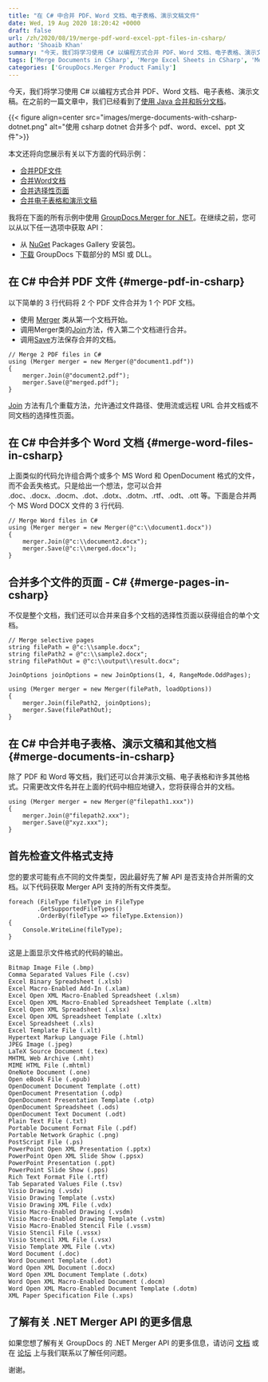 ```yaml
---
title: "在 C# 中合并 PDF、Word 文档、电子表格、演示文稿文件"
date: Wed, 19 Aug 2020 18:20:42 +0000
draft: false
url: /zh/2020/08/19/merge-pdf-word-excel-ppt-files-in-csharp/
author: 'Shoaib Khan'
summary: "今天，我们将学习使用 C# 以编程方式合并 PDF、Word 文档、电子表格、演示文稿。在之前的一篇文章中，我们已经看到了[使用 Java 合并和拆分文档][1]。"
tags: ['Merge Documents in CSharp', 'Merge Excel Sheets in CSharp', 'Merge PDF Files in CSharp', 'Merge PPT PPTX in CSharp', 'Merge Word Docs in CSharp']
categories: ['GroupDocs.Merger Product Family']
---
```


今天，我们将学习使用 C# 以编程方式合并 PDF、Word 文档、电子表格、演示文稿。在之前的一篇文章中，我们已经看到了[使用 Java 合并和拆分文档][2]。



{{< figure align=center src="images/merge-documents-with-csharp-dotnet.png" alt="使用 csharp dotnet 合并多个 pdf、word、excel、ppt 文件">}}


本文还将向您展示有关以下方面的代码示例：

* [合并PDF文件][3]
* [合并Word文档][4]
* [合并选择性页面][5]
* [合并电子表格和演示文稿][6]

我将在下面的所有示例中使用 [GroupDocs.Merger for .NET][7]。在继续之前，您可以从以下任一选项中获取 API：

* 从 [NuGet][8] Packages Gallery 安装包。
* [下载][9] GroupDocs 下载部分的 MSI 或 DLL。

## 在 C# 中合并 PDF 文件 {#merge-pdf-in-csharp}

以下简单的 3 行代码将 2 个 PDF 文件合并为 1 个 PDF 文档。

* 使用 [Merger][10] 类从第一个文档开始。
* 调用Merger类的[Join][11]方法，传入第二个文档进行合并。
* 调用[Save][12]方法保存合并的文档。

```
// Merge 2 PDF files in C#
using (Merger merger = new Merger(@"document1.pdf"))
{
    merger.Join(@"document2.pdf");
    merger.Save(@"merged.pdf");
}
```

[Join][13] 方法有几个重载方法，允许通过文件路径、使用流或远程 URL 合并文档或不同文档的选择性页面。

## 在 C# 中合并多个 Word 文档 {#merge-word-files-in-csharp}

上面类似的代码允许组合两个或多个 MS Word 和 OpenDocument 格式的文件，而不会丢失格式。只是给出一个想法，您可以合并 .doc、.docx、.docm、.dot、.dotx、.dotm、.rtf、.odt、.ott 等。下面是合并两个 MS Word DOCX 文件的 3 行代码.

```
// Merge Word files in C#
using (Merger merger = new Merger(@"c:\\document1.docx"))
{
    merger.Join(@"c:\\document2.docx");
    merger.Save(@"c:\\merged.docx");
}
```

## 合并多个文件的页面 - C# {#merge-pages-in-csharp}

不仅是整个文档，我们还可以合并来自多个文档的选择性页面以获得组合的单个文档。

```
// Merge selective pages
string filePath = @"c:\\sample.docx";
string filePath2 = @"c:\\sample2.docx";
string filePathOut = @"c:\\output\\result.docx";

JoinOptions joinOptions = new JoinOptions(1, 4, RangeMode.OddPages);

using (Merger merger = new Merger(filePath, loadOptions))
{
    merger.Join(filePath2, joinOptions);
    merger.Save(filePathOut);
}
```

## 在 C# 中合并电子表格、演示文稿和其他文档 {#merge-documents-in-csharp}

除了 PDF 和 Word 等文档，我们还可以合并演示文稿、电子表格和许多其他格式。只需更改文件名并在上面的代码中相应地键入，您将获得合并的文档。

```
using (Merger merger = new Merger(@"filepath1.xxx"))
{
    merger.Join(@"filepath2.xxx");
    merger.Save(@"xyz.xxx");
}
```

## 首先检查文件格式支持

您的要求可能有点不同的文件类型，因此最好先了解 API 是否支持合并所需的文档。以下代码获取 Merger API 支持的所有文件类型。

```
foreach (FileType fileType in FileType
        .GetSupportedFileTypes()
        .OrderBy(fileType => fileType.Extension))
{
    Console.WriteLine(fileType);
}
```

这是上面显示文件格式的代码的输出。

```
Bitmap Image File (.bmp)
Comma Separated Values File (.csv)
Excel Binary Spreadsheet (.xlsb)
Excel Macro-Enabled Add-In (.xlam)
Excel Open XML Macro-Enabled Spreadsheet (.xlsm)
Excel Open XML Macro-Enabled Spreadsheet Template (.xltm)
Excel Open XML Spreadsheet (.xlsx)
Excel Open XML Spreadsheet Template (.xltx)
Excel Spreadsheet (.xls)
Excel Template File (.xlt)
Hypertext Markup Language File (.html)
JPEG Image (.jpeg)
LaTeX Source Document (.tex)
MHTML Web Archive (.mht)
MIME HTML File (.mhtml)
OneNote Document (.one)
Open eBook File (.epub)
OpenDocument Document Template (.ott)
OpenDocument Presentation (.odp)
OpenDocument Presentation Template (.otp)
OpenDocument Spreadsheet (.ods)
OpenDocument Text Document (.odt)
Plain Text File (.txt)
Portable Document Format File (.pdf)
Portable Network Graphic (.png)
PostScript File (.ps)
PowerPoint Open XML Presentation (.pptx)
PowerPoint Open XML Slide Show (.ppsx)
PowerPoint Presentation (.ppt)
PowerPoint Slide Show (.pps)
Rich Text Format File (.rtf)
Tab Separated Values File (.tsv)
Visio Drawing (.vsdx)
Visio Drawing Template (.vstx)
Visio Drawing XML File (.vdx)
Visio Macro-Enabled Drawing (.vsdm)
Visio Macro-Enabled Drawing Template (.vstm)
Visio Macro-Enabled Stencil File (.vssm)
Visio Stencil File (.vssx)
Visio Stencil XML File (.vsx)
Visio Template XML File (.vtx)
Word Document (.doc)
Word Document Template (.dot)
Word Open XML Document (.docx)
Word Open XML Document Template (.dotx)
Word Open XML Macro-Enabled Document (.docm)
Word Open XML Macro-Enabled Document Template (.dotm)
XML Paper Specification File (.xps)
```

## 了解有关 .NET Merger API 的更多信息

如果您想了解有关 GroupDocs 的 .NET Merger API 的更多信息，请访问 [文档][14] 或在 [论坛][15] 上与我们联系以了解任何问题。

谢谢。







[1]: https://blog.groupdocs.com/2020/05/20/merge-pdf-word-excel-powerpoint-documents-in-java/
[2]: https://blog.groupdocs.com/2020/05/20/merge-pdf-word-excel-powerpoint-documents-in-java/
[3]: https://blog.groupdocs.com/2020/08/19/merge-pdf-word-excel-ppt-files-in-csharp/#merge-pdf-in-csharp
[4]: https://blog.groupdocs.com/2020/08/19/merge-pdf-word-excel-ppt-files-in-csharp/#merge-word-files-in-csharp
[5]: https://blog.groupdocs.com/2020/08/19/merge-pdf-word-excel-ppt-files-in-csharp/#merge-pages-in-csharp
[6]: https://blog.groupdocs.com/2020/08/19/merge-pdf-word-excel-ppt-files-in-csharp/#merge-documents-in-csharp
[7]: https://products.groupdocs.com/merger/net
[8]: https://www.nuget.org/packages/GroupDocs.Merger/
[9]: https://downloads.groupdocs.com/merger/net
[10]: https://apireference.groupdocs.com/merger/net/groupdocs.merger/merger
[11]: https://apireference.groupdocs.com/merger/net/groupdocs.merger/merger/methods/join/index
[12]: https://apireference.groupdocs.com/merger/net/groupdocs.merger/merger/methods/save/index
[13]: https://apireference.groupdocs.com/merger/net/groupdocs.merger/merger/methods/join/index
[14]: https://docs.groupdocs.com/merger/net/getting-started/
[15]: https://forum.groupdocs.com/c/merger


